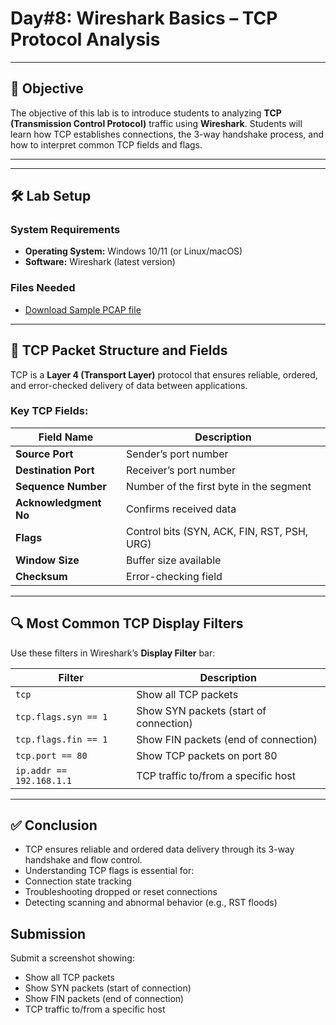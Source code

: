 
# **Day#8: Wireshark Basics – TCP Protocol Analysis**

---

## 🎯 **Objective**  
The objective of this lab is to introduce students to analyzing **TCP (Transmission Control Protocol)** traffic using **Wireshark**. Students will learn how TCP establishes connections, the 3-way handshake process, and how to interpret common TCP fields and flags.

---

---



## 🛠️ **Lab Setup**

### **System Requirements**
- **Operating System:** Windows 10/11 (or Linux/macOS)
- **Software:** Wireshark (latest version)

### **Files Needed**
- [Download Sample PCAP file](https://github.com/0xrajneesh/90-Days-SOC-Challenge-Beginner/raw/refs/heads/main/Protocol_Analysis_pcap.pcapng)

---

## 📘 **TCP Packet Structure and Fields**

TCP is a **Layer 4 (Transport Layer)** protocol that ensures reliable, ordered, and error-checked delivery of data between applications.

### **Key TCP Fields:**

| Field Name         | Description                                  |
|--------------------|----------------------------------------------|
| **Source Port**     | Sender’s port number                         |
| **Destination Port**| Receiver’s port number                       |
| **Sequence Number** | Number of the first byte in the segment      |
| **Acknowledgment No** | Confirms received data                    |
| **Flags**           | Control bits (SYN, ACK, FIN, RST, PSH, URG) |
| **Window Size**     | Buffer size available                        |
| **Checksum**        | Error-checking field                         |

---

## 🔍 **Most Common TCP Display Filters**

Use these filters in Wireshark’s **Display Filter** bar:

| Filter                  | Description                              |
|--------------------------|------------------------------------------|
| `tcp`                   | Show all TCP packets                     |
| `tcp.flags.syn == 1`    | Show SYN packets (start of connection)   |
| `tcp.flags.fin == 1`    | Show FIN packets (end of connection)     |
| `tcp.port == 80`        | Show TCP packets on port 80              |
| `ip.addr == 192.168.1.1`| TCP traffic to/from a specific host      |

---
## ✅ Conclusion
- TCP ensures reliable and ordered data delivery through its 3-way handshake and flow control.
- Understanding TCP flags is essential for:
 - Connection state tracking
 - Troubleshooting dropped or reset connections
 - Detecting scanning and abnormal behavior (e.g., RST floods)

## Submission
Submit a screenshot showing:
- Show all TCP packets
- Show SYN packets (start of connection)
- Show FIN packets (end of connection)
- TCP traffic to/from a specific host
